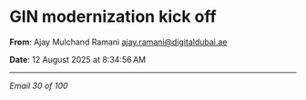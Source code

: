 # GIN modernization kick off

**From**: Ajay Mulchand Ramani <ajay.ramani@digitaldubai.ae>

**Date**: 12 August 2025 at 8:34:56 AM

---

*Email 30 of 100*
